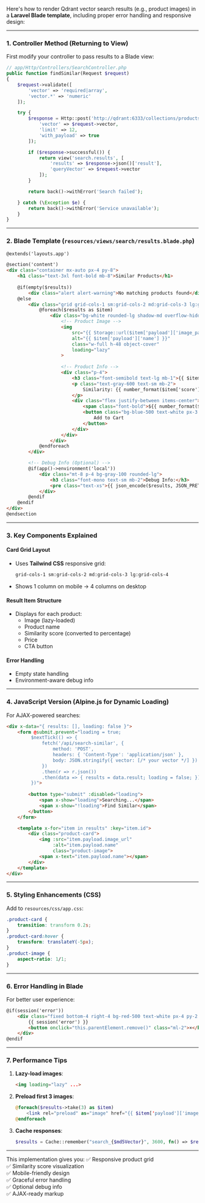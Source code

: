 Here's how to render Qdrant vector search results (e.g., product images) in a **Laravel Blade template**, including proper error handling and responsive design:

---

### **1. Controller Method (Returning to View)**
First modify your controller to pass results to a Blade view:

```php
// app/Http/Controllers/SearchController.php
public function findSimilar(Request $request)
{
    $request->validate([
        'vector' => 'required|array',
        'vector.*' => 'numeric'
    ]);

    try {
        $response = Http::post('http://qdrant:6333/collections/products/points/search', [
            'vector' => $request->vector,
            'limit' => 12,
            'with_payload' => true
        ]);

        if ($response->successful()) {
            return view('search.results', [
                'results' => $response->json()['result'],
                'queryVector' => $request->vector
            ]);
        }

        return back()->withError('Search failed');

    } catch (\Exception $e) {
        return back()->withError('Service unavailable');
    }
}
```

---

### **2. Blade Template (`resources/views/search/results.blade.php`)**
```html
@extends('layouts.app')

@section('content')
<div class="container mx-auto px-4 py-8">
    <h1 class="text-3xl font-bold mb-8">Similar Products</h1>
    
    @if(empty($results))
        <div class="alert alert-warning">No matching products found</div>
    @else
        <div class="grid grid-cols-1 sm:grid-cols-2 md:grid-cols-3 lg:grid-cols-4 gap-6">
            @foreach($results as $item)
                <div class="bg-white rounded-lg shadow-md overflow-hidden hover:shadow-xl transition-shadow">
                    <!-- Product Image -->
                    <img 
                        src="{{ Storage::url($item['payload']['image_path']) }}" 
                        alt="{{ $item['payload']['name'] }}" 
                        class="w-full h-48 object-cover"
                        loading="lazy"
                    >
                    
                    <!-- Product Info -->
                    <div class="p-4">
                        <h3 class="font-semibold text-lg mb-1">{{ $item['payload']['name'] }}</h3>
                        <p class="text-gray-600 text-sm mb-2">
                            Similarity: {{ number_format($item['score'] * 100, 1) }}%
                        </p>
                        <div class="flex justify-between items-center">
                            <span class="font-bold">${{ number_format($item['payload']['price'], 2) }}</span>
                            <button class="bg-blue-500 text-white px-3 py-1 rounded hover:bg-blue-600">
                                Add to Cart
                            </button>
                        </div>
                    </div>
                </div>
            @endforeach
        </div>

        <!-- Debug Info (Optional) -->
        @if(app()->environment('local'))
            <div class="mt-8 p-4 bg-gray-100 rounded-lg">
                <h3 class="font-mono text-sm mb-2">Debug Info:</h3>
                <pre class="text-xs">{{ json_encode($results, JSON_PRETTY_PRINT) }}</pre>
            </div>
        @endif
    @endif
</div>
@endsection
```

---

### **3. Key Components Explained**

#### **Card Grid Layout**
- Uses **Tailwind CSS** responsive grid:
  ```html
  grid-cols-1 sm:grid-cols-2 md:grid-cols-3 lg:grid-cols-4
  ```
- Shows 1 column on mobile → 4 columns on desktop

#### **Result Item Structure**
- Displays for each product:
  - Image (lazy-loaded)
  - Product name
  - Similarity score (converted to percentage)
  - Price
  - CTA button

#### **Error Handling**
- Empty state handling
- Environment-aware debug info

---

### **4. JavaScript Version (Alpine.js for Dynamic Loading)**
For AJAX-powered searches:

```html
<div x-data="{ results: [], loading: false }">
    <form @submit.prevent="loading = true; 
         $nextTick(() => {
             fetch('/api/search-similar', {
                 method: 'POST',
                 headers: { 'Content-Type': 'application/json' },
                 body: JSON.stringify({ vector: [/* your vector */] })
             })
             .then(r => r.json())
             .then(data => { results = data.result; loading = false; })
         })">
        
        <button type="submit" :disabled="loading">
            <span x-show="loading">Searching...</span>
            <span x-show="!loading">Find Similar</span>
        </button>
    </form>

    <template x-for="item in results" :key="item.id">
        <div class="product-card">
            <img :src="item.payload.image_url" 
                 :alt="item.payload.name"
                 class="product-image">
            <span x-text="item.payload.name"></span>
        </div>
    </template>
</div>
```

---

### **5. Styling Enhancements (CSS)**
Add to `resources/css/app.css`:
```css
.product-card {
    transition: transform 0.2s;
}
.product-card:hover {
    transform: translateY(-5px);
}
.product-image {
    aspect-ratio: 1/1;
}
```

---

### **6. Error Handling in Blade**
For better user experience:
```html
@if(session('error'))
    <div class="fixed bottom-4 right-4 bg-red-500 text-white px-4 py-2 rounded">
        {{ session('error') }}
        <button onclick="this.parentElement.remove()" class="ml-2">×</button>
    </div>
@endif
```

---

### **7. Performance Tips**
1. **Lazy-load images**:
   ```html
   <img loading="lazy" ...>
   ```

2. **Preload first 3 images**:
   ```php
   @foreach($results->take(3) as $item)
       <link rel="preload" as="image" href="{{ $item['payload']['image_url'] }}">
   @endforeach
   ```

3. **Cache responses**:
   ```php
   $results = Cache::remember("search_{$md5Vector}", 3600, fn() => $response->json());
   ```

---

This implementation gives you:
✅ Responsive product grid  
✅ Similarity score visualization  
✅ Mobile-friendly design  
✅ Graceful error handling  
✅ Optional debug info  
✅ AJAX-ready markup  
